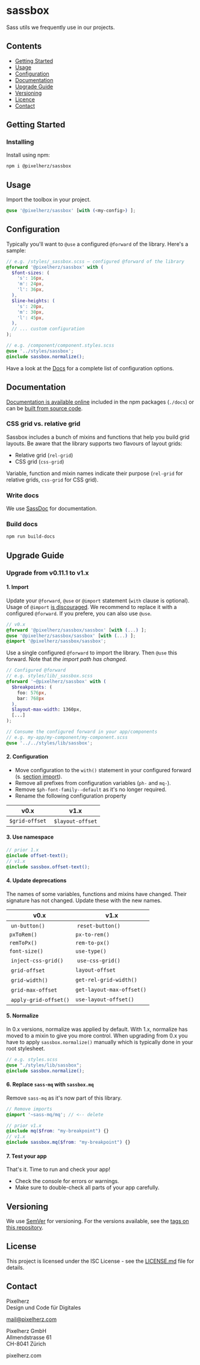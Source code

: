 # sassbox

Sass utils we frequently use in our projects.

## Contents

- [Getting Started](#getting-started)
- [Usage](#usage)
- [Configuration](#configuration)
- [Documentation](#documentation)
- [Upgrade Guide](#upgrade-guide)
- [Versioning](#versioning)
- [Licence](#license)
- [Contact](#contact)

## Getting Started

### Installing

Install using npm:

```sh
npm i @pixelherz/sassbox
```

## Usage

Import the toolbox in your project. 

```scss
@use '@pixelherz/sassbox' [with (<my-config>) ];
```

## Configuration

Typically you'll want to `@use` a configured `@forward` of the library. Here's a sample: 

```scss
// e.g. /styles/_sassbox.scss – configured @forward of the library
@forward '@pixelherz/sassbox' with (
  $font-sizes: (
    's': 16px,
    'm': 24px,
    'l': 36px,
  ),
  $line-heights: (
    's': 20px,
    'm': 30px,
    'l': 45px,
  ),
  // ... custom configuration
);
```

```scss
// e.g. /component/component.styles.scss
@use '../styles/sassbox';
@include sassbox.normalize();
```

Have a look at the [Docs](#documentation) for a complete list of configuration options.

## Documentation

[Documentation is available online](https://pixelherz.github.io/sassbox/) included in the npm packages (`./docs`) or can be [built from source code](#build-docs).

### CSS grid vs. relative grid

Sassbox includes a bunch of mixins and functions that help you build grid layouts. Be aware that the library supports two flavours of layout grids:

- Relative grid (`rel-grid`)
- CSS grid (`css-grid`)

Variable, function and mixin names indicate their purpose (`rel-grid` for relative grids, `css-grid` for CSS grid).

### Write docs

We use [SassDoc](http://sassdoc.com) for documentation. 

### Build docs

```sh
npm run build-docs
```

## Upgrade Guide

### Upgrade from v0.11.1 to v1.x

#### 1. Import

Update your `@forward`, `@use` or `@import` statement (`with` clause is optional). Usage of  `@import` [is discouraged](https://sass-lang.com/documentation/at-rules/import). We recommend to replace it with a configured `@forward`. If you prefere, you can also use `@use`.

```scss
// v0.x
@forward '@pixelherz/sassbox/sassbox' [with (...) ];
@use '@pixelherz/sassbox/sassbox' [with (...) ];
@import '@pixelherz/sassbox/sassbox';
```

Use a single configured `@forward` to import the library. Then `@use` this forward. Note that _the import path has changed_. 

```scss
// Configured @forward
// e.g. styles/lib/_sassbox.scss 
@forward '~@pixelherz/sassbox' with (
  $breakpoints: (
    foo: 576px,
    bar: 768px
  ),
  $layout-max-width: 1360px,
  [...]
);
```

```scss
// Consume the configured forward in your app/components
// e.g. my-app/my-component/my-component.scss
@use '../../styles/lib/sassbox';
```

#### 2. Configuration

- Move configuration to the `with()` statement in your configured forward (s. [section import](#import)).
- Remove all prefixes from configuration variables (`ph-` and `mq-`).
- Remove `$ph-font-family--default` as it's no longer required.
- Rename the following configuration property

| v0.x                  | v1.x                    |
|-----------------------|-------------------------|
| `$grid-offset`        | `$layout-offset`        |

#### 3. Use namespace

```scss
// prior 1.x
@include offset-text();
// v1.x
@include sassbox.offset-text();
```

#### 4. Update deprecations

The names of some variables, functions and mixins have changed. Their signature has not changed. Update these with the new names.

| v0.x                  | v1.x                      |
|-----------------------|---------------------------|
| `un-button()`         | `reset-button()`          |
| `pxToRem()`           | `px-to-rem()`             |
| `remToPx()`           | `rem-to-px()`             |
| `font-size()`         | `use-type()`              |
| `inject-css-grid()`   | `use-css-grid()`          |
| `grid-offset`         | `layout-offset`           |
| `grid-width()`        | `get-rel-grid-width()`    |
| `grid-max-offset`     | `get-layout-max-offset()` |
| `apply-grid-offset()` | `use-layout-offset()`     |

#### 5. Normalize

In 0.x versions, normalize was applied by default. With 1.x, normalize has moved to a mixin to give you more control. When upgrading from 0.x you have to apply `sassbox.normalize()` manually which is typically done in your root stylesheet.

```scss
// e.g. styles.scss
@use "./styles/lib/sassbox";
@include sassbox.normalize();
```

#### 6. Replace `sass-mq` with `sassbox.mq`

Remove `sass-mq` as it's now part of this library. 

```scss
// Remove imports
@import '~sass-mq/mq'; // <-- delete 

// prior v1.x
@include mq($from: "my-breakpoint") {}
// v1.x
@include sassbox.mq($from: "my-breakpoint") {}
```

#### 7. Test your app

That's it. Time to run and check your app!

- Check the console for errors or warnings.
- Make sure to double-check all parts of your app carefully.

## Versioning

We use [SemVer](http://semver.org/) for versioning. For the versions available, see the [tags on this repository](https://github.com/Pixelherz/sassbox/tags). 


## License

This project is licensed under the ISC License - see the [LICENSE.md](LICENSE.md) file for details.


## Contact

Pixelherz  
Design und Code für Digitales

mail@pixelherz.com

Pixelherz GmbH  
Allmendstrasse 61  
CH-8041 Zürich

pixelherz.com
